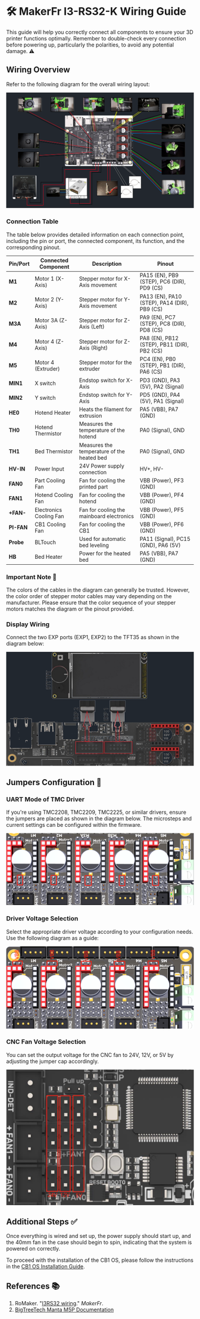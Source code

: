 # 🛠️ MakerFr I3-RS32-K Wiring Guide

This guide will help you correctly connect all components to ensure your 3D printer functions optimally. Remember to double-check every connection before powering up, particularly the polarities, to avoid any potential damage. ⚠️

## Wiring Overview

Refer to the following diagram for the overall wiring layout:

![Manta_M5P_Wiring](https://github.com/MushuDG/MakerFr_I3-RS32-K/blob/main/Pictures/1_Wiring/Wiring.png)

### Connection Table

The table below provides detailed information on each connection point, including the pin or port, the connected component, its function, and the corresponding pinout.


| Pin/Port   | Connected Component     | Description                                | Pinout                                        |
| ------------ | ------------------------- | -------------------------------------------- | ----------------------------------------------- |
| **M1**     | Motor 1 (X-Axis)        | Stepper motor for X-Axis movement          | PA15 (EN), PB9 (STEP), PC6 (DIR), PD9 (CS)    |
| **M2**     | Motor 2 (Y-Axis)        | Stepper motor for Y-Axis movement          | PA13 (EN), PA10 (STEP), PA14 (DIR), PB9 (CS)  |
| **M3A**    | Motor 3A (Z-Axis)       | Stepper motor for Z-Axis (Left)            | PA9 (EN), PC7 (STEP), PC8 (DIR), PD8 (CS)     |
| **M4**     | Motor 4 (Z-Axis)        | Stepper motor for Z-Axis (Right)           | PA8 (EN), PB12 (STEP), PB11 (DIR), PB2 (CS)   |
| **M5**     | Motor 4 (Extruder)      | Stepper motor for the extruder             | PC4 (EN), PB0 (STEP), PB1 (DIR), PA6 (CS)     |
| **MIN1**   | X switch                | Endstop switch for X-Axis                  | PD3 (GND), PA3 (5V), PA2 (Signal)             |
| **MIN2**   | Y switch                | Endstop switch for Y-Axis                  | PD5 (GND), PA4 (5V), PA1 (Signal)             |
| **HE0**    | Hotend Heater           | Heats the filament for extrusion           | PA5 (VBB), PA7 (GND)                          |
| **TH0**    | Hotend Thermistor       | Measures the temperature of the hotend     | PA0 (Signal), GND                             |
| **TH1**    | Bed Thermistor          | Measures the temperature of the heated bed | PA0 (Signal), GND                             |
| **HV-IN**  | Power Input             | 24V Power supply connection                | HV+, HV-                                      |
| **FAN0**   | Part Cooling Fan        | Fan for cooling the printed part           | VBB (Power), PF3 (GND)                        |
| **FAN1**   | Hotend Cooling Fan      | Fan for cooling the hotend                 | VBB (Power), PF4 (GND)                        |
| **+FAN-**  | Electronics Cooling Fan | Fan for cooling the mainboard electronics  | VBB (Power), PF5 (GND)                        |
| **PI-FAN** | CB1 Cooling Fan         | Fan for cooling the CB1                    | VBB (Power), PF6 (GND)                        |
| **Probe**  | BLTouch                 | Used for automatic bed leveling            | PA11 (Signal), PC15 (GND), PA6 (5V)           |
| **HB**     | Bed Heater              | Power for the heated bed                   | PA5 (VBB), PA7 (GND)                          |

### Important Note 📌

The colors of the cables in the diagram can generally be trusted. However, the color order of stepper motor cables may vary depending on the manufacturer. Please ensure that the color sequence of your stepper motors matches the diagram or the pinout provided.

### Display Wiring

Connect the two EXP ports (EXP1, EXP2) to the TFT35 as shown in the diagram below:

![Screen](https://github.com/MushuDG/MakerFr_I3-RS32-K/blob/main/Pictures/1_Wiring/Screen.png)

## Jumpers Configuration 🔧

### UART Mode of TMC Driver

If you're using TMC2208, TMC2209, TMC2225, or similar drivers, ensure the jumpers are placed as shown in the diagram below. The microsteps and current settings can be configured within the firmware.

![UART_TMC_Mode](https://github.com/MushuDG/MakerFr_I3-RS32-K/blob/main/Pictures/1_Wiring/TMC_Drivers_Jumpers.png)

### Driver Voltage Selection

Select the appropriate driver voltage according to your configuration needs. Use the following diagram as a guide:

![Drivers_Voltage_Selection](https://github.com/MushuDG/MakerFr_I3-RS32-K/blob/main/Pictures/1_Wiring/Drivers_Voltage.png)

### CNC Fan Voltage Selection

You can set the output voltage for the CNC fan to 24V, 12V, or 5V by adjusting the jumper cap accordingly.

![CNC_Fan_Voltage](https://github.com/MushuDG/MakerFr_I3-RS32-K/blob/main/Pictures/1_Wiring/CNC_Fan_Voltage.png)

## Additional Steps ✅

Once everything is wired and set up, the power supply should start up, and the 40mm fan in the case should begin to spin, indicating that the system is powered on correctly.

To proceed with the installation of the CB1 OS, please follow the instructions in the [CB1 OS Installation Guide](https://github.com/MushuDG/MakerFr_I3-RS32-K/blob/main/Documentation/2_CB1_OS_Installation.md).

## References 📚

1. RoMaker. "[I3RS32 wiring](https://www.makerfr.com/en/imprimante-3d/i3-rs32/cablage-i3rs32/)." *MakerFr*.
2. [BigTreeTech Manta M5P Documentation](https://github.com/bigtreetech/Manta-M5P)
